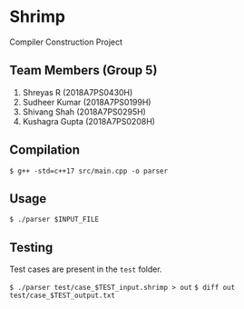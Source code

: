 # Shrimp
Compiler Construction Project

## Team Members (Group 5)
1. Shreyas R        (2018A7PS0430H)
2. Sudheer Kumar    (2018A7PS0199H)
3. Shivang Shah     (2018A7PS0295H)
4. Kushagra Gupta   (2018A7PS0208H)

## Compilation
`$ g++ -std=c++17 src/main.cpp -o parser`


## Usage
`$ ./parser $INPUT_FILE`

## Testing

Test cases are present in the `test` folder.

`$ ./parser test/case_$TEST_input.shrimp > out`
`$ diff out test/case_$TEST_output.txt`
